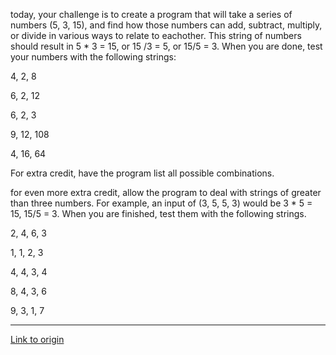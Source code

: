 today, your challenge is to create a program that will take a series of numbers (5, 3, 15), and find how those numbers can add, subtract, multiply, or divide in various ways to relate to eachother. This string of numbers should result in 5 * 3 = 15, or 15 /3 = 5, or 15/5 = 3. When you are done, test your numbers with the following strings:


4, 2, 8

6, 2, 12

6, 2, 3

9, 12, 108

4, 16, 64

For extra credit, have the program list all possible combinations. 

for even more extra credit, allow the program to deal with strings of greater than three numbers. For example, an input of (3, 5, 5, 3) would be 3 * 5 = 15, 15/5 = 3. When you are finished, test them with the following strings.

2, 4, 6, 3

1, 1, 2, 3

4, 4, 3, 4

8, 4, 3, 6

9, 3, 1, 7

---

[Link to origin](https://www.reddit.com/r/dailyprogrammer/pm7g7)